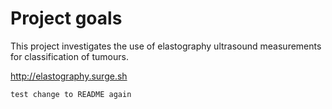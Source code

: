 # Project goals

This project investigates the use of elastography ultrasound measurements for classification of tumours.

http://elastography.surge.sh

`test change to README again`

